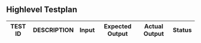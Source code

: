 ## Highlevel Testplan

|TEST ID|DESCRIPTION|Input|Expected Output|Actual Output|Status|
|-------|-----------|------|---------------|------------|------|

